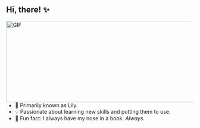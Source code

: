 ## Hi, there! ✨

<div style="overflow: hidden;">
    <img align="right" width="4300" height="218" alt="GIF" src="[https://giffiles.alphacoders.com/610/61072.gif](https://cdna.artstation.com/p/assets/images/images/035/693/656/original/gwyneth-balucio-hello-world.gif?1615642877)"/>
    <div>

- 🌸 Primarily known as Lily.
- 💡 Passionate about learning new skills and putting them to use.
- 🩷 Fun fact: I always have my nose in a book. *Always.*

<!---
liviadfsilva/liviadfsilva is a ✨ special ✨ repository because its `README.md` (this file) appears on your GitHub profile.
You can click the Preview link to take a look at your changes.
--->
